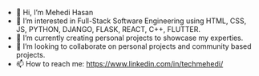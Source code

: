 - 👋 Hi, I’m Mehedi Hasan
- 👀 I’m interested in Full-Stack Software Engineering using HTML, CSS, JS, PYTHON, DJANGO, FLASK, REACT, C++, FLUTTER.
- 🌱 I’m currently creating personal projects to showcase my experties. 
- 💞️ I’m looking to collaborate on personal projects and community based projects.
- 📫 How to reach me: https://www.linkedin.com/in/techmehedi/

<!---
ecommehedi/ecommehedi is a ✨ special ✨ repository because its `README.md` (this file) appears on your GitHub profile.
You can click the Preview link to take a look at your changes.
--->
